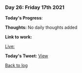 ### Day 26: Friday 17th 2021

**Today's Progress**:   

**Thoughts:** No daily thoughts added

**Link to work:** 

[Live: ](https://t.co/KLaeMbTdfs)

**Today's Tweet:** [View](https://twitter.com/MrAldoJack/status/1471739864232218626)

[Back to log](/log.md)